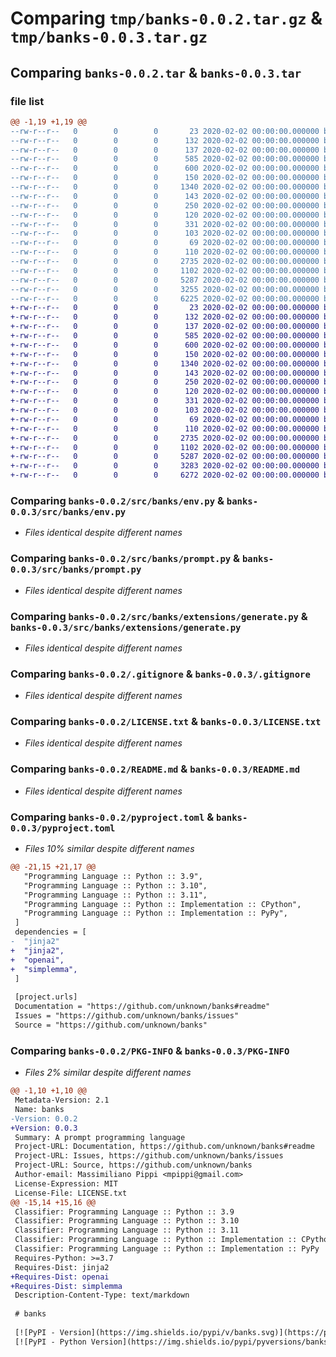 # Comparing `tmp/banks-0.0.2.tar.gz` & `tmp/banks-0.0.3.tar.gz`

## Comparing `banks-0.0.2.tar` & `banks-0.0.3.tar`

### file list

```diff
@@ -1,19 +1,19 @@
--rw-r--r--   0        0        0       23 2020-02-02 00:00:00.000000 banks-0.0.2/MANIFEST.in
--rw-r--r--   0        0        0      132 2020-02-02 00:00:00.000000 banks-0.0.2/src/banks/__about__.py
--rw-r--r--   0        0        0      137 2020-02-02 00:00:00.000000 banks-0.0.2/src/banks/__init__.py
--rw-r--r--   0        0        0      585 2020-02-02 00:00:00.000000 banks-0.0.2/src/banks/env.py
--rw-r--r--   0        0        0      600 2020-02-02 00:00:00.000000 banks-0.0.2/src/banks/prompt.py
--rw-r--r--   0        0        0      150 2020-02-02 00:00:00.000000 banks-0.0.2/src/banks/extensions/__init__.py
--rw-r--r--   0        0        0     1340 2020-02-02 00:00:00.000000 banks-0.0.2/src/banks/extensions/generate.py
--rw-r--r--   0        0        0      143 2020-02-02 00:00:00.000000 banks-0.0.2/src/banks/filters/__init__.py
--rw-r--r--   0        0        0      250 2020-02-02 00:00:00.000000 banks-0.0.2/src/banks/filters/lemmatize.py
--rw-r--r--   0        0        0      120 2020-02-02 00:00:00.000000 banks-0.0.2/src/banks/templates/blog.jinja
--rw-r--r--   0        0        0      331 2020-02-02 00:00:00.000000 banks-0.0.2/src/banks/templates/generate_tweet.jinja
--rw-r--r--   0        0        0      103 2020-02-02 00:00:00.000000 banks-0.0.2/src/banks/templates/summarize.jinja
--rw-r--r--   0        0        0       69 2020-02-02 00:00:00.000000 banks-0.0.2/src/banks/templates/summarize_lemma.jinja
--rw-r--r--   0        0        0      110 2020-02-02 00:00:00.000000 banks-0.0.2/tests/__init__.py
--rw-r--r--   0        0        0     2735 2020-02-02 00:00:00.000000 banks-0.0.2/.gitignore
--rw-r--r--   0        0        0     1102 2020-02-02 00:00:00.000000 banks-0.0.2/LICENSE.txt
--rw-r--r--   0        0        0     5287 2020-02-02 00:00:00.000000 banks-0.0.2/README.md
--rw-r--r--   0        0        0     3255 2020-02-02 00:00:00.000000 banks-0.0.2/pyproject.toml
--rw-r--r--   0        0        0     6225 2020-02-02 00:00:00.000000 banks-0.0.2/PKG-INFO
+-rw-r--r--   0        0        0       23 2020-02-02 00:00:00.000000 banks-0.0.3/MANIFEST.in
+-rw-r--r--   0        0        0      132 2020-02-02 00:00:00.000000 banks-0.0.3/src/banks/__about__.py
+-rw-r--r--   0        0        0      137 2020-02-02 00:00:00.000000 banks-0.0.3/src/banks/__init__.py
+-rw-r--r--   0        0        0      585 2020-02-02 00:00:00.000000 banks-0.0.3/src/banks/env.py
+-rw-r--r--   0        0        0      600 2020-02-02 00:00:00.000000 banks-0.0.3/src/banks/prompt.py
+-rw-r--r--   0        0        0      150 2020-02-02 00:00:00.000000 banks-0.0.3/src/banks/extensions/__init__.py
+-rw-r--r--   0        0        0     1340 2020-02-02 00:00:00.000000 banks-0.0.3/src/banks/extensions/generate.py
+-rw-r--r--   0        0        0      143 2020-02-02 00:00:00.000000 banks-0.0.3/src/banks/filters/__init__.py
+-rw-r--r--   0        0        0      250 2020-02-02 00:00:00.000000 banks-0.0.3/src/banks/filters/lemmatize.py
+-rw-r--r--   0        0        0      120 2020-02-02 00:00:00.000000 banks-0.0.3/src/banks/templates/blog.jinja
+-rw-r--r--   0        0        0      331 2020-02-02 00:00:00.000000 banks-0.0.3/src/banks/templates/generate_tweet.jinja
+-rw-r--r--   0        0        0      103 2020-02-02 00:00:00.000000 banks-0.0.3/src/banks/templates/summarize.jinja
+-rw-r--r--   0        0        0       69 2020-02-02 00:00:00.000000 banks-0.0.3/src/banks/templates/summarize_lemma.jinja
+-rw-r--r--   0        0        0      110 2020-02-02 00:00:00.000000 banks-0.0.3/tests/__init__.py
+-rw-r--r--   0        0        0     2735 2020-02-02 00:00:00.000000 banks-0.0.3/.gitignore
+-rw-r--r--   0        0        0     1102 2020-02-02 00:00:00.000000 banks-0.0.3/LICENSE.txt
+-rw-r--r--   0        0        0     5287 2020-02-02 00:00:00.000000 banks-0.0.3/README.md
+-rw-r--r--   0        0        0     3283 2020-02-02 00:00:00.000000 banks-0.0.3/pyproject.toml
+-rw-r--r--   0        0        0     6272 2020-02-02 00:00:00.000000 banks-0.0.3/PKG-INFO
```

### Comparing `banks-0.0.2/src/banks/env.py` & `banks-0.0.3/src/banks/env.py`

 * *Files identical despite different names*

### Comparing `banks-0.0.2/src/banks/prompt.py` & `banks-0.0.3/src/banks/prompt.py`

 * *Files identical despite different names*

### Comparing `banks-0.0.2/src/banks/extensions/generate.py` & `banks-0.0.3/src/banks/extensions/generate.py`

 * *Files identical despite different names*

### Comparing `banks-0.0.2/.gitignore` & `banks-0.0.3/.gitignore`

 * *Files identical despite different names*

### Comparing `banks-0.0.2/LICENSE.txt` & `banks-0.0.3/LICENSE.txt`

 * *Files identical despite different names*

### Comparing `banks-0.0.2/README.md` & `banks-0.0.3/README.md`

 * *Files identical despite different names*

### Comparing `banks-0.0.2/pyproject.toml` & `banks-0.0.3/pyproject.toml`

 * *Files 10% similar despite different names*

```diff
@@ -21,15 +21,17 @@
   "Programming Language :: Python :: 3.9",
   "Programming Language :: Python :: 3.10",
   "Programming Language :: Python :: 3.11",
   "Programming Language :: Python :: Implementation :: CPython",
   "Programming Language :: Python :: Implementation :: PyPy",
 ]
 dependencies = [
-  "jinja2"
+  "jinja2",
+  "openai",
+  "simplemma",
 ]
 
 [project.urls]
 Documentation = "https://github.com/unknown/banks#readme"
 Issues = "https://github.com/unknown/banks/issues"
 Source = "https://github.com/unknown/banks"
```

### Comparing `banks-0.0.2/PKG-INFO` & `banks-0.0.3/PKG-INFO`

 * *Files 2% similar despite different names*

```diff
@@ -1,10 +1,10 @@
 Metadata-Version: 2.1
 Name: banks
-Version: 0.0.2
+Version: 0.0.3
 Summary: A prompt programming language
 Project-URL: Documentation, https://github.com/unknown/banks#readme
 Project-URL: Issues, https://github.com/unknown/banks/issues
 Project-URL: Source, https://github.com/unknown/banks
 Author-email: Massimiliano Pippi <mpippi@gmail.com>
 License-Expression: MIT
 License-File: LICENSE.txt
@@ -15,14 +15,16 @@
 Classifier: Programming Language :: Python :: 3.9
 Classifier: Programming Language :: Python :: 3.10
 Classifier: Programming Language :: Python :: 3.11
 Classifier: Programming Language :: Python :: Implementation :: CPython
 Classifier: Programming Language :: Python :: Implementation :: PyPy
 Requires-Python: >=3.7
 Requires-Dist: jinja2
+Requires-Dist: openai
+Requires-Dist: simplemma
 Description-Content-Type: text/markdown
 
 # banks
 
 [![PyPI - Version](https://img.shields.io/pypi/v/banks.svg)](https://pypi.org/project/banks)
 [![PyPI - Python Version](https://img.shields.io/pypi/pyversions/banks.svg)](https://pypi.org/project/banks)
```

